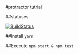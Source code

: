#protractor tutrial

##statuses

[![BuildStatus](https://travis-ci.org/takasho-tutrial/protractor.svg?branch=master)](https://travis-ci.org/takasho-tutrial/protractor)

##Install
`yarn`

##Execute
`npm start & npm test`
